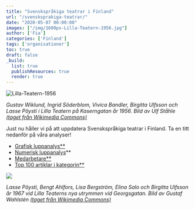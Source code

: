 ```yaml
---
title: "Svenskspråkiga teatrar i Finland"
url: "/svensksprakiga-teatrar/"
date: "2020-05-07 00:00:00"
images: ["/img/1600px-Lilla-Teatern-1956.jpg"]
author: ['Fia']
categories: ['Finland']
tags: ['organisationer']
toc: true
draft: false
_build:
  list: true
  publishResources: true
  render: true
---
```


![Lilla-Teatern-1956](/img/1600px-Lilla-Teatern-1956.jpg)


_Gustav Wiklund, Ingrid Söderblom, Vivica Bandler, Birgitta Ulfsson och Lasse Pöysti i Lilla Teatern på Kaserngatan år 1956. Bild av Ulf Ståhle [(taget från Wikimedia Commons)](https://commons.wikimedia.org/wiki/File:Lilla-Teatern-1956.jpg)_

Just nu håller vi på att uppdatera Svenskspråkiga teatrar i Finland. Ta en titt nedanför på våra analyser!

* [Grafisk luppanalys**](http://wiki.projektfredrika.fi/filer/visual_Svenskspr%C3%A5kiga_teatrar_i_Finland.html)
* [Numerisk luppanalys](http://wiki.projektfredrika.fi/Svenskspr%C3%A5kiga_teatrar_i_Finland)**
* [Medarbetare**](http://wiki.projektfredrika.fi/Svenskspr%C3%A5kiga_teatrar_i_Finland:Contributors)
* [Top 100 artiklar i kategorin**](http://wiki.projektfredrika.fi/Top/Svenskspr%C3%A5kiga_teatrar_i_Finland)

![](http://test.projektfredrika.fi/wp-content/uploads/2020/05/Lilla-Teatern-1967-669x1024.jpg)

_Lasse Pöysti, Bengt Ahlfors, Lisa Bergström, Elina Salo och Birgitta Ulfsson år 1967 vid Lilla Teaterns nya utrymmen vid Georgsgatan. Bild av Gustaf Wahlstén [(taget från Wikimedia Commons)](https://sv.wikipedia.org/wiki/Lilla_Teatern,_Helsingfors#/media/Fil:Lilla-Teatern-1967.jpg)_